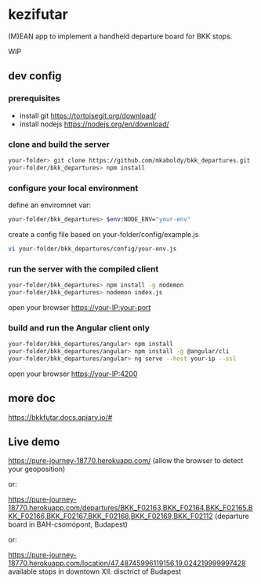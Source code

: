 # kezifutar

(M)EAN app to implement a handheld departure board for BKK stops.

WIP

## dev config

### prerequisites

- install git <https://tortoisegit.org/download/>
- install nodejs <https://nodejs.org/en/download/>

### clone and build the server

```bash
your-folder> git clone https://github.com/mkaboldy/bkk_departures.git
your-folder/bkk_departures> npm install
```

### configure your local environment

define an enviromnet var:

```bash
your-folder/bkk_departures> $env:NODE_ENV="your-env"
```

create a config file based on your-folder/config/example.js

```bash
vi your-folder/bkk_departures/config/your-env.js
```

### run the server with the compiled client

```bash
your-folder/bkk_departures> npm install -g nodemon
your-folder/bkk_departures> nodemon index.js
```

open your browser <https://your-IP:your-port>

### build and run the Angular client only

```bash
your-folder/bkk_departures/angular> npm install
your-folder/bkk_departures/angular> npm install -g @angular/cli
your-folder/bkk_departures/angular> ng serve --host your-ip --ssl
```

open your browser <https://your-IP:4200>

## more doc

<https://bkkfutar.docs.apiary.io/#>

## Live demo

<https://pure-journey-18770.herokuapp.com/> (allow the browser to detect your geoposition)

or:

<https://pure-journey-18770.herokuapp.com/departures/BKK_F02163,BKK_F02164,BKK_F02165,BKK_F02166,BKK_F02167,BKK_F02168,BKK_F02169,BKK_F02112> (departure board in BAH-csomópont, Budapest)

or:

<https://pure-journey-18770.herokuapp.com/location/47.48745996119156,19.024219999997428> available stops in downtown XII. disctrict of Budapest
